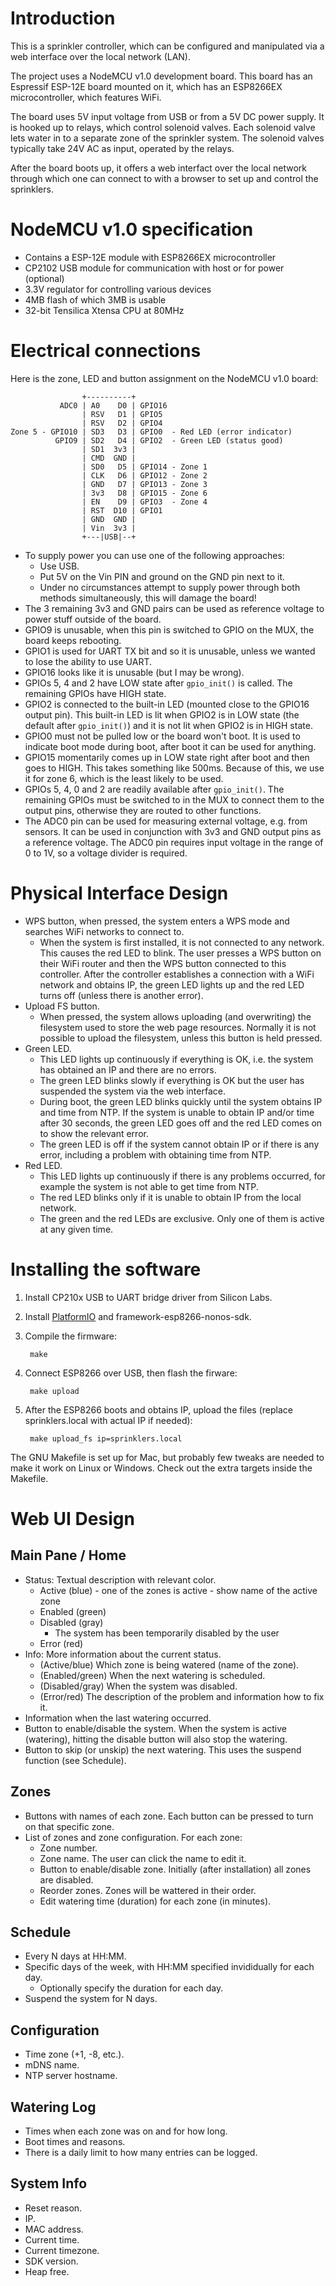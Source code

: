 Introduction
============

This is a sprinkler controller, which can be configured and manipulated
via a web interface over the local network (LAN).

The project uses a NodeMCU v1.0 development board.  This board has an
Espressif ESP-12E board mounted on it, which has an ESP8266EX microcontroller,
which features WiFi.

The board uses 5V input voltage from USB or from a 5V DC power supply.
It is hooked up to relays, which control solenoid valves.  Each solenoid
valve lets water in to a separate zone of the sprinkler system.  The solenoid
valves typically take 24V AC as input, operated by the relays.

After the board boots up, it offers a web interfact over the local network
through which one can connect to with a browser to set up and control
the sprinklers.


NodeMCU v1.0 specification
==========================

* Contains a ESP-12E module with ESP8266EX microcontroller
* CP2102 USB module for communication with host or for power (optional)
* 3.3V regulator for controlling various devices
* 4MB flash of which 3MB is usable
* 32-bit Tensilica Xtensa CPU at 80MHz


Electrical connections
======================

Here is the zone, LED and button assignment on the NodeMCU v1.0 board:

                    +----------+
               ADC0 | A0    D0 | GPIO16
                    | RSV   D1 | GPIO5
                    | RSV   D2 | GPIO4
    Zone 5 - GPIO10 | SD3   D3 | GPIO0  - Red LED (error indicator)
              GPIO9 | SD2   D4 | GPIO2  - Green LED (status good)
                    | SD1  3v3 |
                    | CMD  GND |
                    | SD0   D5 | GPIO14 - Zone 1
                    | CLK   D6 | GPIO12 - Zone 2
                    | GND   D7 | GPIO13 - Zone 3
                    | 3v3   D8 | GPIO15 - Zone 6
                    | EN    D9 | GPIO3  - Zone 4
                    | RST  D10 | GPIO1
                    | GND  GND |
                    | Vin  3v3 |
                    +---|USB|--+

* To supply power you can use one of the following approaches:
    - Use USB.
    - Put 5V on the Vin PIN and ground on the GND pin next to it.
    - Under no circumstances attempt to supply power through both methods
      simultaneously, this will damage the board!
* The 3 remaining 3v3 and GND pairs can be used as reference voltage to power
  stuff outside of the board.
* GPIO9 is unusable, when this pin is switched to GPIO on the MUX, the board
  keeps rebooting.
* GPIO1 is used for UART TX bit and so it is unusable, unless we wanted to lose
  the ability to use UART.
* GPIO16 looks like it is unusable (but I may be wrong).
* GPIOs 5, 4 and 2 have LOW state after `gpio_init()` is called.
  The remaining GPIOs have HIGH state.
* GPIO2 is connected to the built-in LED (mounted close to the GPIO16 output pin).
  This built-in LED is lit when GPIO2 is in LOW state (the default after
  `gpio_init()`) and it is not lit when GPIO2 is in HIGH state.
* GPIO0 must not be pulled low or the board won't boot.  It is used to indicate
  boot mode during boot, after boot it can be used for anything.
* GPIO15 momentarily comes up in LOW state right after boot and then goes to HIGH.
  This takes something like 500ms.  Because of this, we use it for zone 6,
  which is the least likely to be used.
* GPIOs 5, 4, 0 and 2 are readily available after `gpio_init()`.  The remaining
  GPIOs must be switched to in the MUX to connect them to the output pins, otherwise
  they are routed to other functions.
* The ADC0 pin can be used for measuring external voltage, e.g. from sensors.
  It can be used in conjunction with 3v3 and GND output pins as a reference voltage.
  The ADC0 pin requires input voltage in the range of 0 to 1V, so a voltage divider
  is required.


Physical Interface Design
=========================

* WPS button, when pressed, the system enters a WPS mode and searches WiFi
  networks to connect to.
  - When the system is first installed, it is not connected to any network.
    This causes the red LED to blink.  The user presses a WPS button
    on their WiFi router and then the WPS button connected to this controller.
    After the controller establishes a connection with a WiFi network and obtains
    IP, the green LED lights up and the red LED turns off (unless there is another
    error).
* Upload FS button.
  - When pressed, the system allows uploading (and overwriting)
    the filesystem used to store the web page resources.  Normally it is not
    possible to upload the filesystem, unless this button is held pressed.
* Green LED.
  - This LED lights up continuously if everything is OK, i.e. the system
    has obtained an IP and there are no errors.
  - The green LED blinks slowly if everything is OK but the user has suspended
    the system via the web interface.
  - During boot, the green LED blinks quickly until the system obtains IP and
    time from NTP.  If the system is unable to obtain IP and/or time after 30
    seconds, the green LED goes off and the red LED comes on to show the
    relevant error.
  - The green LED is off if the system cannot obtain IP or if there is any error,
    including a problem with obtaining time from NTP.
* Red LED.
  - This LED lights up continuously if there is any problems occurred, for example
    the system is not able to get time from NTP.
  - The red LED blinks only if it is unable to obtain IP from the local network.
  - The green and the red LEDs are exclusive.  Only one of them is active at any
    given time.


Installing the software
=======================

1. Install CP210x USB to UART bridge driver from Silicon Labs.

2. Install [PlatformIO](https://platformio.org) and framework-esp8266-nonos-sdk.

3. Compile the firmware:

        make

4. Connect ESP8266 over USB, then flash the firware:

        make upload

5. After the ESP8266 boots and obtains IP, upload the files
   (replace sprinklers.local with actual IP if needed):

        make upload_fs ip=sprinklers.local

The GNU Makefile is set up for Mac, but probably few tweaks are needed to make
it work on Linux or Windows.  Check out the extra targets inside the Makefile.


Web UI Design
=============

Main Pane / Home
----------------

* Status: Textual description with relevant color.
    - Active (blue) - one of the zones is active - show name of the active zone
    - Enabled (green)
    - Disabled (gray)
        + The system has been temporarily disabled by the user
    - Error (red)
* Info: More information about the current status.
    - (Active/blue) Which zone is being watered (name of the zone).
    - (Enabled/green) When the next watering is scheduled.
    - (Disabled/gray) When the system was disabled.
    - (Error/red) The description of the problem and information how to fix it.
* Information when the last watering occurred.
* Button to enable/disable the system.  When the system is active (watering),
  hitting the disable button will also stop the watering.
* Button to skip (or unskip) the next watering.  This uses the suspend
  function (see Schedule).

Zones
-----

* Buttons with names of each zone.  Each button can be pressed to turn on
  that specific zone.
* List of zones and zone configuration.  For each zone:
    - Zone number.
    - Zone name.  The user can click the name to edit it.
    - Button to enable/disable zone.  Initially (after installation) all zones
      are disabled.
    - Reorder zones.  Zones will be wattered in their order.
    - Edit watering time (duration) for each zone (in minutes).

Schedule
--------

* Every N days at HH:MM.
* Specific days of the week, with HH:MM specified invididually for each day.
    - Optionally specify the duration for each day.
* Suspend the system for N days.

Configuration
-------------

* Time zone (+1, -8, etc.).
* mDNS name.
* NTP server hostname.

Watering Log
------------

* Times when each zone was on and for how long.
* Boot times and reasons.
* There is a daily limit to how many entries can be logged.

System Info
-----------

* Reset reason.
* IP.
* MAC address.
* Current time.
* Current timezone.
* SDK version.
* Heap free.
